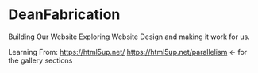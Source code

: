 # DeanFabrication
Building Our Website
Exploring Website Design and making it work for us.
    
Learning From:
    https://html5up.net/
    https://html5up.net/parallelism <- for the gallery sections